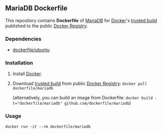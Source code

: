 ## MariaDB Dockerfile


This repository contains **Dockerfile** of [MariaDB](https://mariadb.org/) for [Docker](https://www.docker.io/)'s [trusted build](https://index.docker.io/u/dockerfile/mariadb/) published to the public [Docker Registry](https://index.docker.io/).


### Dependencies

* [dockerfile/ubuntu](http://dockerfile.github.io/#/ubuntu)


### Installation

1. Install [Docker](https://www.docker.io/).

2. Download [trusted build](https://index.docker.io/u/dockerfile/mariadb/) from public [Docker Registry](https://index.docker.io/): `docker pull dockerfile/mariadb`

   (alternatively, you can build an image from Dockerfile: `docker build -t="dockerfile/mariadb" github.com/dockerfile/mariadb`)


### Usage

    docker run -it --rm dockerfile/mariadb
